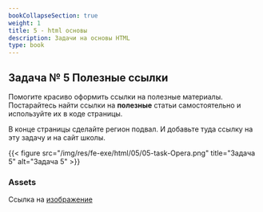 ```yaml
---
bookCollapseSection: true
weight: 1
title: 5 - html основы
description: Задачи на основы HTML
type: book
---
```

## Задача № 5 Полезные ссылки

Помогите красиво оформить ссылки на полезные материалы. Постарайтесь найти ссылки на **полезные** статьи самостоятельно и используйте их в коде страницы.

В конце страницы сделайте регион подвал. И добавьте туда ссылку на эту задачу и на сайт школы.

{{< figure src="/img/res/fe-exe/html/05/05-task-Opera.png" title="Задача 5" alt="Задача 5" >}}

### Assets

Ссылка на [изображение](/img/res/fe-exe/html/05/05-image.jpg) 


